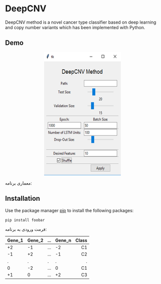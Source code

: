 # DeepCNV
DeepCNV method is a novel cancer type classifier based on deep learning and copy number variants which has been implemented with Python.
## Demo
<p align="center">
  <img src="/images/demo.png" width="250" height="400" title="Demo">
 </p>
معماری برنامه:

## Installation

Use the package manager [pip](https://pip.pypa.io/en/stable/) to install the following packages:

```bash
pip install foobar
```

فرمت ورودی به برنامه:

|Gene_1 | Gene_2 |   ...  | Gene_n| Class |
| ----- | ------ | ------ | ----- | -----:|
|   +2  |   -1   |   ...  |   -2  |   C1  |
|   -1  |   +2   |   ...  |   -1  |   C2  |
|    .  |    .   |    .   |    .  |   .   |
|    0  |   -2   |   ...  |    0  |   C1  |
|   +1  |    0   |   ...  |   +2  |   C3  |

